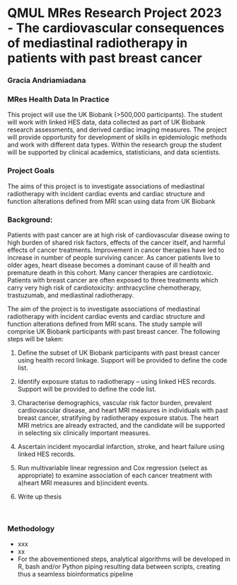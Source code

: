 # QMUL MRes Research Project 2023 -  The cardiovascular consequences of mediastinal radiotherapy in patients with past breast cancer
### Gracia Andriamiadana
### MRes Health Data In Practice

This project will use the UK Biobank (>500,000 participants). The student will work with linked HES data, data collected as part of UK Biobank research assessments, and derived cardiac imaging measures. 
The project will provide opportunity for development of skills in epidemiologic methods and work with different data types. Within the research group the student will be supported by clinical academics, statisticians, and data scientists.
<br/>

### Project Goals
The aims of this project is to investigate associations of mediastinal radiotherapy with incident cardiac events and cardiac structure and function alterations defined from MRI scan using data from UK Biobank

### Background: 
Patients with past cancer are at high risk of cardiovascular disease owing to high burden of shared risk factors, effects of the cancer itself, and harmful effects of cancer treatments. Improvement in cancer therapies have led to increase in number of people
surviving cancer. As cancer patients live to older ages, heart disease becomes a dominant cause of ill health and premature death in this cohort. Many cancer therapies are cardiotoxic. Patients with breast cancer are often exposed to three treatments which carry very high risk
of cardiotoxicity: anthracycline chemotherapy, trastuzumab, and mediastinal radiotherapy. 

The aim of the project is to investigate associations of mediastinal radiotherapy with incident cardiac events and cardiac structure and function alterations defined from MRI scans. The study sample will comprise UK Biobank participants with past breast cancer. The following
steps will be taken:
  1)  Define the subset of UK Biobank participants with past breast cancer using health record linkage. Support will be provided to define the code list.

  2)  Identify exposure status to radiotherapy – using linked HES records. Support will be provided to define the code list.

  3)  Characterise demographics, vascular risk factor burden, prevalent cardiovascular disease, and heart MRI measures in individuals with past breast cancer, stratifying by radiotherapy exposure status. The heart MRI metrics are already extracted, and the candidate will be 
  supported in selecting six clinically important measures.

  4)  Ascertain incident myocardial infarction, stroke, and heart failure using linked HES records.

  5)  Run multivariable linear regression and Cox regression (select as appropriate) to examine association of each cancer treatment with a)heart MRI measures and b)incident events.

  6)  Write up thesis
<br/>

### Methodology
*	xxx
*	xx 
*	For the abovementioned steps, analytical algorithms will be developed in R, bash and/or Python piping resulting data between scripts, creating thus a seamless bioinformatics pipeline
